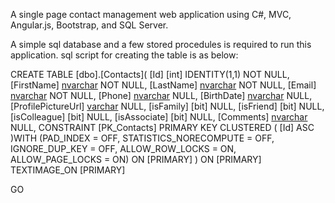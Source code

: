  A single page contact management web application using C#, MVC, Angular.js, Bootstrap, and SQL Server.
 
 A simple sql database and a few stored procedules is required to run this application. sql script for creating the table is as below:
  
 CREATE TABLE [dbo].[Contacts](
                        [Id] [int] IDENTITY(1,1) NOT NULL,
                        [FirstName] [nvarchar](50) NOT NULL,
                        [LastName] [nvarchar](50) NOT NULL,
                        [Email] [nvarchar](50) NOT NULL,
                        [Phone] [nvarchar](50) NULL,
                        [BirthDate] [nvarchar](12) NULL,
                        [ProfilePictureUrl] [varchar](200) NULL,
                        [isFamily] [bit] NULL,
                        [isFriend] [bit] NULL,
                        [isColleague] [bit] NULL,
                        [isAssociate] [bit] NULL,
                        [Comments] [nvarchar](max) NULL,
                        CONSTRAINT [PK_Contacts] PRIMARY KEY CLUSTERED 
(
	[Id] ASC
)WITH (PAD_INDEX = OFF, STATISTICS_NORECOMPUTE = OFF, IGNORE_DUP_KEY = OFF, ALLOW_ROW_LOCKS = ON, ALLOW_PAGE_LOCKS = ON) ON [PRIMARY]
) ON [PRIMARY] TEXTIMAGE_ON [PRIMARY]

GO
 
